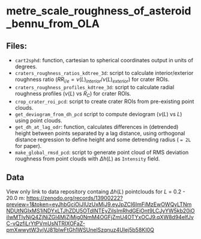 # metre_scale_roughness_of_asteroid_bennu_from_OLA

## Files: 
- `cart2sphd`: function, cartesian to spherical coordinates output in units of degrees.
- `craters_roughness_ratios_kdtree_3d`: script to calculate interior/exterior roughness ratio ($RR_{i/e} = \nu(L)_{interior} / \nu(L)_{exterior}$) for crater ROIs.
- `craters_roughness_profiles_kdtree_3d`: script to calculate radial roughness profiles ($\nu(L)$ vs $R_C$) for crater ROIs.
- `crop_crater_roi_pcd`: script to create crater ROIs from pre-existing point clouds.
- `get_deviogram_from_dh_pcd` script to compute deviogram ($\nu(L)$ vs $L$) using point clouds.
- `get_dh_at_lag_odr`: function, calculates differences in (detrended) height between points separated by a lag distance, using orthogonal distance regression to define height and some detrending radius ( `= 2L` for paper).
- `make_global_rmsd_pcd`: script to generate point cloud of RMS deviation roughness from point clouds with $\Delta h(L)$ as `Intensity` field.

## Data
View only link to data repository containg $\Delta h(L)$ pointclouds for $L$ = 0.2 - 20.0 m: https://zenodo.org/records/13900222?preview=1&token=eyJhbGciOiJIUzUxMiJ9.eyJpZCI6ImFiMzEwOWQyLTNmNDUtNGIxMS1iNDYxLTJhZDU5OTdlNTEyZiIsImRhdGEiOnt9LCJyYW5kb20iOiIwMTIyNjQ4ZjNiZGI4MjZjMjg0NmM4OGFjZmU4OTYxOCJ9.qXW8d94elfJvC-vQzfiLrYtPVmUsNTRIXOFaZ-pmXwwytW3vjVJ81blwFtGh1WSUnelSzqnuz4UIej5b58KI0Q
